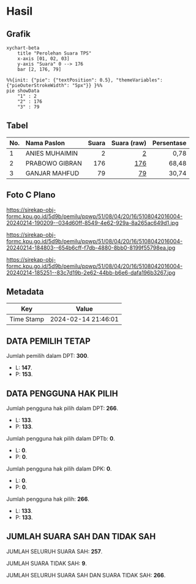 # Hasil

## Grafik

```mermaid
xychart-beta
    title "Perolehan Suara TPS"
    x-axis [01, 02, 03]
    y-axis "Suara" 0 --> 176
    bar [2, 176, 79]
```

```mermaid
%%{init: {"pie": {"textPosition": 0.5}, "themeVariables": {"pieOuterStrokeWidth": "5px"}} }%%
pie showData
    "1" : 2
    "2" : 176
    "3" : 79
```

## Tabel

| No. | Nama Paslon    | Suara | Suara (raw) | Persentase |
|:--- |:-------------- | -----:| -----------:| ----------:|
| 1   | ANIES MUHAIMIN | 2     | [2][p-1]    | 0,78       |
| 2   | PRABOWO GIBRAN | 176   | [176][p-2]  | 68,48      |
| 3   | GANJAR MAHFUD  | 79    | [79][p-3]   | 30,74      |


[p-1]: https://github.com/gigit-pemilu/pemilu-2024-51-bali/blob/main/pilpres/hitung-suara/sub/51-bali/sub/08-buleleng/sub/04-banjar/sub/2016-tigawasa/sub/004-tps/sub/paslon-1.txt
[p-2]: https://github.com/gigit-pemilu/pemilu-2024-51-bali/blob/main/pilpres/hitung-suara/sub/51-bali/sub/08-buleleng/sub/04-banjar/sub/2016-tigawasa/sub/004-tps/sub/paslon-2.txt
[p-3]: https://github.com/gigit-pemilu/pemilu-2024-51-bali/blob/main/pilpres/hitung-suara/sub/51-bali/sub/08-buleleng/sub/04-banjar/sub/2016-tigawasa/sub/004-tps/sub/paslon-3.txt

## Foto C Plano

https://sirekap-obj-formc.kpu.go.id/5d9b/pemilu/ppwp/51/08/04/20/16/5108042016004-20240214-190209--034d60ff-8549-4e62-929a-8a265ac649d1.jpg

https://sirekap-obj-formc.kpu.go.id/5d9b/pemilu/ppwp/51/08/04/20/16/5108042016004-20240214-184803--654b6cff-f7db-4880-8bb0-8199f55798ea.jpg

https://sirekap-obj-formc.kpu.go.id/5d9b/pemilu/ppwp/51/08/04/20/16/5108042016004-20240214-185251--83c7d19b-2e62-44bb-b6e6-dafa196b3267.jpg


## Metadata

| Key        | Value               |
| ---------- | ------------------- |
| Time Stamp | 2024-02-14 21:46:01 |


## DATA PEMILIH TETAP

Jumlah pemilih dalam DPT: **300**.
 * L: **147**.
 * P: **153**.

## DATA PENGGUNA HAK PILIH

Jumlah pengguna hak pilih dalam DPT: **266**.
 * L: **133**.
 * P: **133**.

Jumlah pengguna hak pilih dalam DPTb: **0**.
 * L: **0**.
 * P: **0**.

Jumlah pengguna hak pilih dalam DPK: **0**.
 * L: **0**.
 * P: **0**.

Jumlah pengguna hak pilih: **266**.
 * L: **133**.
 * P: **133**.

## JUMLAH SUARA SAH DAN TIDAK SAH

JUMLAH SELURUH SUARA SAH: **257**.

JUMLAH SUARA TIDAK SAH: **9**.

JUMLAH SELURUH SUARA SAH DAN SUARA TIDAK SAH: **266**.



